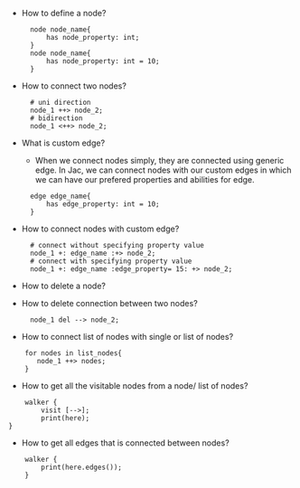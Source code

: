 - How to define a node?
  ```jac
    node node_name{
        has node_property: int;
    }
    node node_name{
        has node_property: int = 10;
    }
  ```
  
- How to connect two nodes?
  ```jac
    # uni direction
    node_1 ++> node_2;
    # bidirection
    node_1 <++> node_2;
  ```

- What is custom edge?
  - When we connect nodes simply, they are connected using generic edge. In Jac, we can connect nodes with our custom edges in which we can have our prefered properties and abilities for edge.
  ```jac
    edge edge_name{
        has edge_property: int = 10;
    }
  ```
  
- How to connect nodes with custom edge?
  ```jac
    # connect without specifying property value
    node_1 +: edge_name :+> node_2;
    # connect with specifying property value
    node_1 +: edge_name :edge_property= 15: +> node_2; 
  ```
  
- How to delete a node?

- How to delete connection between two nodes?
  ```jac
    node_1 del --> node_2;
  ```
- How to connect list of nodes with single or list of nodes?
```jac
    for nodes in list_nodes{
       node_1 ++> nodes; 
    }
```

- How to get all the visitable nodes from a node/ list of nodes?
```jac
    walker {
        visit [-->];
        print(here);
}
```
- How to get all edges that is connected between nodes?
```jac
    walker {
        print(here.edges());
    }
```



